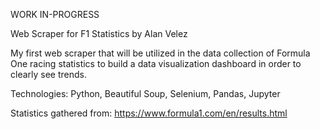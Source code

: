 WORK IN-PROGRESS

Web Scraper for F1 Statistics by Alan Velez

My first web scraper that will be utilized in the data collection of Formula One racing statistics to build a data visualization dashboard
in order to clearly see trends.


Technologies: Python, Beautiful Soup, Selenium, Pandas, Jupyter

Statistics gathered from: https://www.formula1.com/en/results.html
